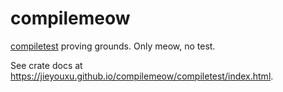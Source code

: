 # compilemeow

[compiletest] proving grounds. Only meow, no test.

See crate docs at
<https://jieyouxu.github.io/compilemeow/compiletest/index.html>.

[compiletest]: https://github.com/rust-lang/rust/tree/master/src/tools/compiletest/
[directive-handling]: ./docs/directive-handling.md
